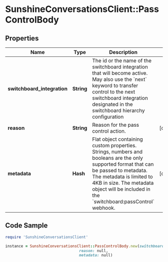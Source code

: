 # SunshineConversationsClient::PassControlBody

## Properties

Name | Type | Description | Notes
------------ | ------------- | ------------- | -------------
**switchboard_integration** | **String** | The id or the name of the switchboard integration that will become active. May also use the &#x60;next&#x60; keyword to transfer control to the next switchboard integration designated in the switchboard hierarchy configuration | 
**reason** | **String** | Reason for the pass control action. | [optional] 
**metadata** | **Hash** | Flat object containing custom properties. Strings, numbers and booleans are the only supported format that can be passed to metadata. The metadata is limited to 4KB in size. The metadata object will be included in the &#x60;switchboard:passControl&#x60; webhook. | [optional] 

## Code Sample

```ruby
require 'SunshineConversationsClient'

instance = SunshineConversationsClient::PassControlBody.new(switchboard_integration: next,
                                 reason: null,
                                 metadata: null)
```


